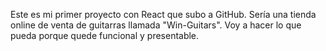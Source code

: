 Este es mi primer proyecto con React que subo a GitHub. 
Sería una tienda online de venta de guitarras llamada "Win-Guitars".
Voy a hacer lo que pueda porque quede funcional y presentable.